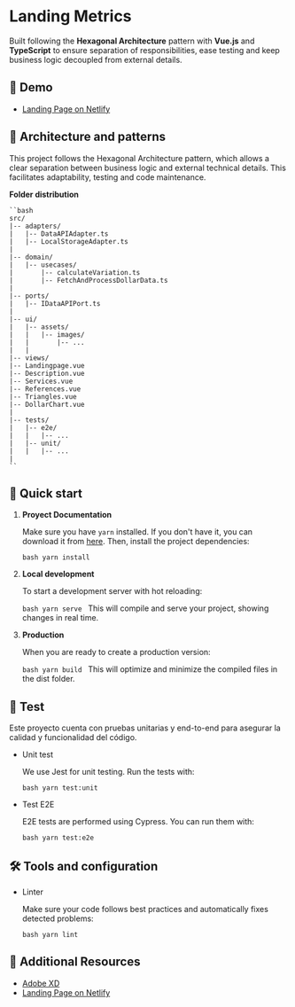 # Landing Metrics

Built following the **Hexagonal Architecture** pattern with **Vue.js** and **TypeScript** to ensure separation of responsibilities, ease testing and keep business logic decoupled from external details.

## 👀 Demo
- [Landing Page on Netlify](landing-metrics.netlify.app)

## 📘 Architecture and patterns

This project follows the Hexagonal Architecture pattern, which allows a clear separation between business logic and external technical details. This facilitates adaptability, testing and code maintenance.

**Folder distribution**

    ``bash
    src/
    |-- adapters/
    |   |-- DataAPIAdapter.ts
    |   |-- LocalStorageAdapter.ts
    |
    |-- domain/
    |   |-- usecases/
    |       |-- calculateVariation.ts
    |       |-- FetchAndProcessDollarData.ts
    |
    |-- ports/
    |   |-- IDataAPIPort.ts
    |
    |-- ui/
    |   |-- assets/
    |   |   |-- images/
    |   |       |-- ...
    |   |
    |-- views/
    |-- Landingpage.vue
    |-- Description.vue
    |-- Services.vue
    |-- References.vue
    |-- Triangles.vue
    |-- DollarChart.vue
    |
    |-- tests/
    |   |-- e2e/
    |   |   |-- ...
    |   |-- unit/
    |   |   |-- ...
    |
    ``

## 🚀 Quick start

1. **Proyect Documentation**

   Make sure you have `yarn` installed. If you don't have it, you can download it from [here](https://classic.yarnpkg.com/en/docs/install/). Then, install the project dependencies:

   ``bash
   yarn install
    ``
2. **Local development**

    To start a development server with hot reloading:

    ``bash
   yarn serve
   ``
    This will compile and serve your project, showing changes in real time.

3. **Production**

    When you are ready to create a production version:

    ``bash
   yarn build
   ``
   This will optimize and minimize the compiled files in the dist folder.

## 🧪 Test
    
Este proyecto cuenta con pruebas unitarias y end-to-end para asegurar la calidad y funcionalidad del código.

- Unit test

    We use Jest for unit testing. Run the tests with:

    ``bash
    yarn test:unit
    ``
- Test E2E

    E2E tests are performed using Cypress. You can run them with:

    ``bash
    yarn test:e2e
    ``
## 🛠️ Tools and configuration
- Linter

    Make sure your code follows best practices and automatically fixes detected problems:

    ``bash
    yarn lint
    ``

## 📖 Additional Resources
- [Adobe XD](https://xd.adobe.com/view/7a960ded-077f-4cf0-a0b1-e7538530864f-2fc5/specs/)
- [Landing Page on Netlify](landing-metrics.netlify.app)